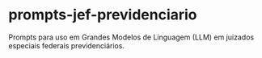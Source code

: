# prompts-jef-previdenciario
Prompts para uso em Grandes Modelos de Linguagem (LLM) em juizados especiais federais previdenciários.
